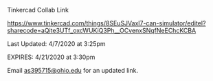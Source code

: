 Tinkercad Collab Link

https://www.tinkercad.com/things/8SEuSJVaxl7-can-simulator/editel?sharecode=aQite3UTf_oxcWUKiQ3Ph__OCvenxSNqfNeEChcKCBA

Last Updated: 4/7/2020 at 3:25pm

EXPIRES: 4/21/2020 at 3:30pm

Email as395715@ohio.edu for an updated link.
